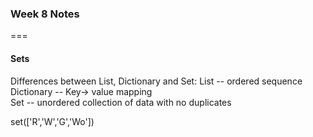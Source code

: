 ### Week 8 Notes ###
===

#### Sets ####

Differences between List, Dictionary and Set:
	List -- ordered sequence  
	Dictionary -- Key-> value mapping  
	Set -- unordered collection of data with no duplicates

set(['R','W','G','Wo'])

